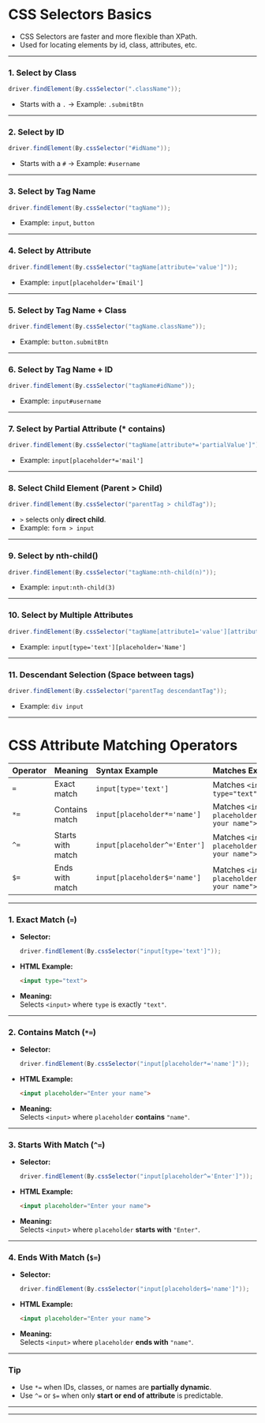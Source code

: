 # CSS Selectors Basics

- CSS Selectors are faster and more flexible than XPath.
- Used for locating elements by id, class, attributes, etc.

---

### 1. Select by Class

```java
driver.findElement(By.cssSelector(".className"));
```
- Starts with a `.` → Example: `.submitBtn`

---

### 2. Select by ID

```java
driver.findElement(By.cssSelector("#idName"));
```
- Starts with a `#` → Example: `#username`

---

### 3. Select by Tag Name

```java
driver.findElement(By.cssSelector("tagName"));
```
- Example: `input`, `button`

---

### 4. Select by Attribute

```java
driver.findElement(By.cssSelector("tagName[attribute='value']"));
```
- Example: `input[placeholder='Email']`

---

### 5. Select by Tag Name + Class

```java
driver.findElement(By.cssSelector("tagName.className"));
```
- Example: `button.submitBtn`

---

### 6. Select by Tag Name + ID

```java
driver.findElement(By.cssSelector("tagName#idName"));
```
- Example: `input#username`

---

### 7. Select by Partial Attribute (* contains)

```java
driver.findElement(By.cssSelector("tagName[attribute*='partialValue']"));
```
- Example: `input[placeholder*='mail']`

---

### 8. Select Child Element (Parent > Child)

```java
driver.findElement(By.cssSelector("parentTag > childTag"));
```
- `>` selects only **direct child**.  
- Example: `form > input`

---

### 9. Select by nth-child()

```java
driver.findElement(By.cssSelector("tagName:nth-child(n)"));
```
- Example: `input:nth-child(3)`

---

### 10. Select by Multiple Attributes

```java
driver.findElement(By.cssSelector("tagName[attribute1='value'][attribute2='value']"));
```
- Example: `input[type='text'][placeholder='Name']`

---

### 11. Descendant Selection (Space between tags)

```java
driver.findElement(By.cssSelector("parentTag descendantTag"));
```
- Example: `div input`


---


# CSS Attribute Matching Operators


| Operator | Meaning | Syntax Example | Matches Example |
|:---|:---|:---|:---|
| `=` | Exact match | `input[type='text']` | Matches `<input type="text">` |
| `*=` | Contains match | `input[placeholder*='name']` | Matches `<input placeholder="Enter your name">` |
| `^=` | Starts with match | `input[placeholder^='Enter']` | Matches `<input placeholder="Enter your name">` |
| `$=` | Ends with match | `input[placeholder$='name']` | Matches `<input placeholder="Enter your name">` |

---

### 1. Exact Match (`=`)

- **Selector:**  
  ```java
  driver.findElement(By.cssSelector("input[type='text']"));
  ```
- **HTML Example:**
  ```html
  <input type="text">
  ```
- **Meaning:**  
  Selects `<input>` where `type` is exactly `"text"`.

---

### 2. Contains Match (`*=`)

- **Selector:**  
  ```java
  driver.findElement(By.cssSelector("input[placeholder*='name']"));
  ```
- **HTML Example:**
  ```html
  <input placeholder="Enter your name">
  ```
- **Meaning:**  
  Selects `<input>` where `placeholder` **contains** `"name"`.

---

### 3. Starts With Match (`^=`)

- **Selector:**  
  ```java
  driver.findElement(By.cssSelector("input[placeholder^='Enter']"));
  ```
- **HTML Example:**
  ```html
  <input placeholder="Enter your name">
  ```
- **Meaning:**  
  Selects `<input>` where `placeholder` **starts with** `"Enter"`.

---

### 4. Ends With Match (`$=`)

- **Selector:**  
  ```java
  driver.findElement(By.cssSelector("input[placeholder$='name']"));
  ```
- **HTML Example:**
  ```html
  <input placeholder="Enter your name">
  ```
- **Meaning:**  
  Selects `<input>` where `placeholder` **ends with** `"name"`.

---


### Tip

- Use `*=` when IDs, classes, or names are **partially dynamic**.
- Use `^=` or `$=` when only **start or end of attribute** is predictable.

---


---
